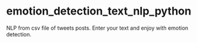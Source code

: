 # emotion_detection_text_nlp_python
NLP from csv file of tweets posts. Enter your text and enjoy with emotion detection.
